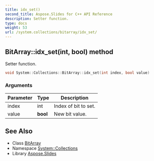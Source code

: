 ```yaml
---
title: idx_set()
second_title: Aspose.Slides for C++ API Reference
description: Setter function.
type: docs
weight: 53
url: /system.collections/bitarray/idx_set/
---
```

## BitArray::idx_set(int, bool) method


Setter function.

```cpp
void System::Collections::BitArray::idx_set(int index, bool value)
```


### Arguments

| Parameter | Type | Description |
| --- | --- | --- |
| index | int | Index of bit to set. |
| value | **bool** | New bit value. |

## See Also

* Class [BitArray](../)
* Namespace [System::Collections](../../)
* Library [Aspose.Slides](../../../)